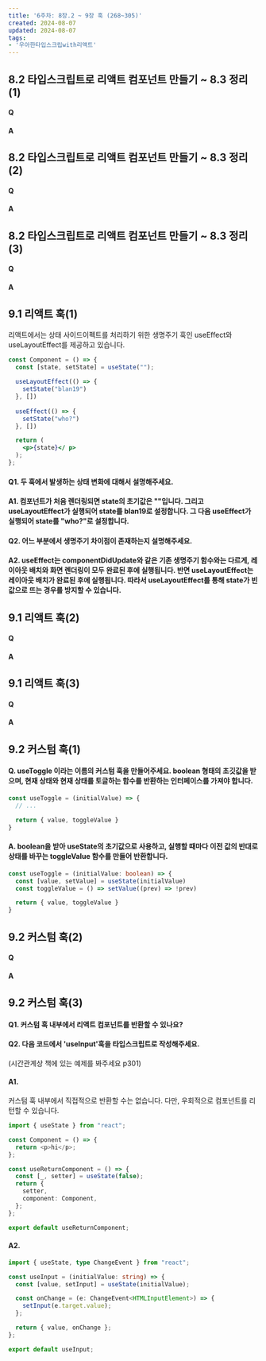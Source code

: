 ```yaml
---
title: '6주차: 8장.2 ~ 9장 훅 (268~305)'
created: 2024-08-07
updated: 2024-08-07
tags:
- '우아한타입스크립with리액트'
---
```


## 8.2 타입스크립트로 리액트 컴포넌트 만들기 ~ 8.3 정리(1)

#### Q


#### A


## 8.2 타입스크립트로 리액트 컴포넌트 만들기 ~ 8.3 정리(2)

#### Q


#### A


## 8.2 타입스크립트로 리액트 컴포넌트 만들기 ~ 8.3 정리(3)

#### Q


#### A


## 9.1 리액트 훅(1)
리액트에서는 상태 사이드이펙트를 처리하기 위한 생명주기 훅인 useEffect와 useLayoutEffect를 제공하고 있습니다.

```jsx
const Component = () => {
  const [state, setState] = useState("");
  
  useLayoutEffect(() => {
    setState("blan19")
  }, [])
  
  useEffect(() => {
    setState("who?")
  }, [])

  return (
    <p>{state}</ p>
  );
};
```
#### Q1. 두 훅에서 발생하는 상태 변화에 대해서 설명해주세요.
#### A1. 컴포넌트가 처음 렌더링되면 state의 초기값은 ""입니다. 그리고 useLayoutEffect가 실행되어 state를 blan19로 설정합니다. 그 다음 useEffect가 실행되어 state를 "who?"로 설정합니다. 

#### Q2. 어느 부분에서 생명주기 차이점이 존재하는지 설명해주세요.
#### A2. useEffect는 componentDidUpdate와 같은 기존 생명주기 함수와는 다르게, 레이아웃 배치와 화면 렌더링이 모두 완료된 후에 실행됩니다. 반면 useLayoutEffect는 레이아웃 배치가 완료된 후에 실행됩니다. 따라서 useLayoutEffect를 통해 state가 빈값으로 뜨는 경우를 방지할 수 있습니다.



## 9.1 리액트 훅(2)

#### Q


#### A


## 9.1 리액트 훅(3)

#### Q


#### A


## 9.2 커스텀 훅(1)

#### Q. useToggle 이라는 이름의 커스텀 훅을 만들어주세요. boolean 형태의 초깃값을 받으며, 현재 상태와 현재 상태를 토글하는 함수를 반환하는 인터페이스를 가져야 합니다.

```ts
const useToggle = (initialValue) => {
  // ...

  return { value, toggleValue }
}
```

#### A. boolean을 받아 useState의 초기값으로 사용하고, 실행할 때마다 이전 값의 반대로 상태를 바꾸는 toggleValue 함수를 만들어 반환합니다.

```ts
const useToggle = (initialValue: boolean) => {
  const [value, setValue] = useState(initialValue)
  const toggleValue = () => setValue((prev) => !prev)

  return { value, toggleValue }
}
```

## 9.2 커스텀 훅(2)

#### Q


#### A


## 9.2 커스텀 훅(3)

#### Q1. 커스텀 훅 내부에서 리액트 컴포넌트를 반환할 수 있나요?
#### Q2. 다음 코드에서 'useInput'훅을 타입스크립트로 작성해주세요.
(시간관계상 책에 있는 예제를 봐주세요 p301)


#### A1. 

커스텀 훅 내부에서 직접적으로 반환할 수는 없습니다.
다만, 우회적으로 컴포넌트를 리턴할 수 있습니다.

```ts
import { useState } from "react";

const Component = () => {
  return <p>hi</p>;
};

const useReturnComponent = () => {
  const [_, setter] = useState(false);
  return {
    setter,
    component: Component,
  };
};

export default useReturnComponent;
```

#### A2.
```ts
import { useState, type ChangeEvent } from "react";

const useInput = (initialValue: string) => {
  const [value, setInput] = useState(initialValue);

  const onChange = (e: ChangeEvent<HTMLInputElement>) => {
    setInput(e.target.value);
  };

  return { value, onChange };
};

export default useInput;
```
